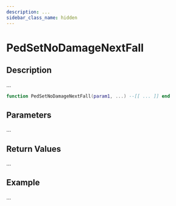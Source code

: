 ```yaml
---
description: ...
sidebar_class_name: hidden
---
```


# PedSetNoDamageNextFall

## Description

...

```lua
function PedSetNoDamageNextFall(param1, ...) --[[ ... ]] end
```

## Parameters

...

## Return Values

...

## Example

...

